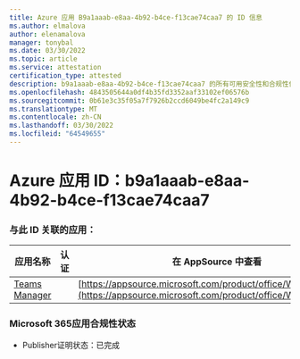 ```yaml
---
title: Azure 应用 B9a1aaab-e8aa-4b92-b4ce-f13cae74caa7 的 ID 信息
ms.author: elmalova
author: elenamalova
manager: tonybal
ms.date: 03/30/2022
ms.topic: article
ms.service: attestation
certification_type: attested
description: b9a1aaab-e8aa-4b92-b4ce-f13cae74caa7 的所有可用安全性和合规性信息。
ms.openlocfilehash: 4843505644a0df4b35fd3352aaf33102ef06576b
ms.sourcegitcommit: 0b61e3c35f05a7f7926b2ccd6049be4fc2a149c9
ms.translationtype: MT
ms.contentlocale: zh-CN
ms.lasthandoff: 03/30/2022
ms.locfileid: "64549655"
---
```

# <a name="azure-app-id-b9a1aaab-e8aa-4b92-b4ce-f13cae74caa7"></a>Azure 应用 ID：b9a1aaab-e8aa-4b92-b4ce-f13cae74caa7


### <a name="apps-associated-with-this-id"></a>与此 ID 关联的应用：
| **应用名称** | **认证** | **在 AppSource 中查看** |
|--------------|---------------|-----------------------|
| [Teams Manager](../forward/WA200000764.md) |  | [https://appsource.microsoft.com/product/office/WA200000764](https://appsource.microsoft.com/product/office/WA200000764) |

### <a name="microsoft-365-app-compliance-status"></a>Microsoft 365应用合规性状态
- Publisher证明状态：已完成
